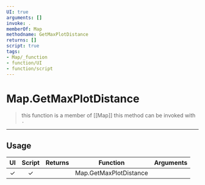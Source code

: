 ```yaml
---
UI: true
arguments: []
invoke: .
memberOf: Map
methodname: GetMaxPlotDistance
returns: []
script: true
tags:
- Map/_function
- function/UI
- function/script
---
```

# Map.GetMaxPlotDistance
> this function is a member of [[Map]]
> this method can be invoked with `.`
-----
## Usage
|  UI | Script | Returns | Function | Arguments |
|:---:|:------:|-------:|:--------:|:---------|
|✓|✓||Map.GetMaxPlotDistance||
